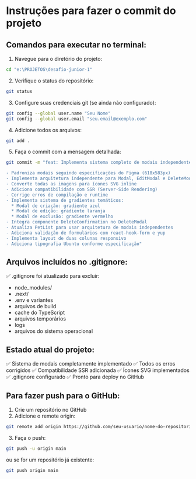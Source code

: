 # Instruções para fazer o commit do projeto

## Comandos para executar no terminal:

1. Navegue para o diretório do projeto:
```bash
cd "e:\PROJETOS\desafio-junior-1"
```

2. Verifique o status do repositório:
```bash
git status
```

3. Configure suas credenciais git (se ainda não configurado):
```bash
git config --global user.name "Seu Nome"
git config --global user.email "seu.email@exemplo.com"
```

4. Adicione todos os arquivos:
```bash
git add .
```

5. Faça o commit com a mensagem detalhada:
```bash
git commit -m "feat: Implementa sistema completo de modais independentes com padrão Figma

- Padroniza modais seguindo especificações do Figma (618x583px)
- Implementa arquitetura independente para Modal, EditModal e DeleteModal  
- Converte todas as imagens para ícones SVG inline
- Adiciona compatibilidade com SSR (Server-Side Rendering)
- Corrige erros de compilação e runtime
- Implementa sistema de gradientes temáticos:
  * Modal de criação: gradiente azul
  * Modal de edição: gradiente laranja  
  * Modal de exclusão: gradiente vermelho
- Integra componente DeleteConfirmation no DeleteModal
- Atualiza PetList para usar arquitetura de modais independentes
- Adiciona validação de formulários com react-hook-form e yup
- Implementa layout de duas colunas responsivo
- Adiciona tipografia Ubuntu conforme especificação"
```

## Arquivos incluídos no .gitignore:

✅ .gitignore foi atualizado para excluir:
- node_modules/
- .next/
- .env e variantes
- arquivos de build
- cache do TypeScript
- arquivos temporários
- logs
- arquivos do sistema operacional

## Estado atual do projeto:

✅ Sistema de modais completamente implementado
✅ Todos os erros corrigidos
✅ Compatibilidade SSR adicionada
✅ Ícones SVG implementados
✅ .gitignore configurado
✅ Pronto para deploy no GitHub

## Para fazer push para o GitHub:

1. Crie um repositório no GitHub
2. Adicione o remote origin:
```bash
git remote add origin https://github.com/seu-usuario/nome-do-repositorio.git
```

3. Faça o push:
```bash
git push -u origin main
```

ou se for um repositório já existente:
```bash
git push origin main
```
